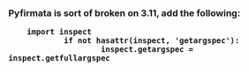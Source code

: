 <h3>Pyfirmata is sort of broken on 3.11, add the following:
        
        import inspect
                if not hasattr(inspect, 'getargspec'):
                        inspect.getargspec = inspect.getfullargspec
</h3>
